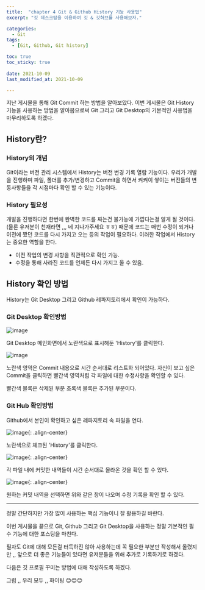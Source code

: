 ```yaml
---
title:  "chapter 4 Git & Github History 기능 사용법" 
excerpt: "깃 데스크탑을 이용하여 깃 & 깃허브를 사용해보자."

categories:
  - Git
tags:
  - [Git, Github, Git history]

toc: true
toc_sticky: true
 
date: 2021-10-09
last_modified_at: 2021-10-09

---
```


지난 게시물을 통해 Git Commit 하는 방법을 알아보았다. 이번 게시물은 Git History 기능을 사용하는 방법을 알아봄으로써 Git 그리고 Git Desktop의 기본적인 사용법을 마무리하도록 하겠다. 

## History란?

### History의 개념

Git이라는 버전 관리 시스템에서 History는 버전 변경 기록 열람 기능이다. 우리가 개발을 진행하며 파일, 폴더를 추가/변경하고 Commit을 하면서 켜켜이 쌓이는 버전들의 변동사항들을 각 시점마다 확인 할 수 있는 기능이다. 

### History 필요성

개발을 진행하다면 한번에 완벽한 코드를 짜는건 불가능에 가깝다는걸 알게 될 것이다. (물론 유저분이 천재라면 ,,, 네 지나가주세요 ㅎㅎ) 때문에 코드는 매번 수정이 되거나 이전에 짰던 코드를 다시 가지고 오는 등의 작업이 필요하다. 이러한 작업에서 History는 중요한 역할을 한다. 

- 이전 작업의 변경 사항을 직관적으로 확인 가능. 
- 수정을 통해 사라진 코드를 언제든 다시 가지고 올 수 있음. 

## History 확인 방법

History는 Git Desktop 그리고 Github 레파지토리에서 확인이 가능하다. 

### Git Desktop 확인방법

![image](https://user-images.githubusercontent.com/67791317/136644039-80d77909-e38a-4215-ab5d-d2f768c30808.png)

Git Desktop 메인화면에서 노란색으로 표시해둔 'History'를 클릭한다. 

![image](https://user-images.githubusercontent.com/67791317/136644130-c7bc9c6c-061c-43af-8468-16646186bfe5.png)

노란색 영역은 Commit 내용으로 시간 순서대로 리스트화 되어있다. 
자신이 보고 싶은 Commit을 클릭하면 빨간색 영역처럼 각 파일에 대한 수정사항을 확인할 수 있다. 

빨간색 블록은 삭제된 부분 초록색 블록은 추가된 부분이다. 

### Git Hub 확인방법

Github에서 본인이 확인하고 싶은 레파지토리 속 파일을 연다. 

![image](https://user-images.githubusercontent.com/67791317/136644254-d8915f8a-b9d0-4e39-8f18-497ddddb2eb0.png){: .align-center}

노란색으로 체크된 'History'를 클릭한다. 

![image](https://user-images.githubusercontent.com/67791317/136644277-3b51b9be-6376-446c-82c7-51893c012e5d.png){: .align-center}

각 파일 내에 커밋한 내역들이 시간 순서대로 올라온 것을 확인 할 수 있다. 

![image](https://user-images.githubusercontent.com/67791317/136644295-442b1c10-62b1-4a0c-b0e2-b7508676a81a.png){: .align-center}

원하는 커밋 내역을 선택하면 위와 같은 창이 나오며 수정 기록을 확인 할 수 있다. 


-----

정말 간단하지만 가장 많이 사용하는 핵심 기능이니 잘 활용하길 바란다. 

이번 게시물을 끝으로 Git, Github 그리고 Git Desktop을 사용하는 정말 기본적인 필수 기능에 대한 포스팅을 마친다. 

필자도 Git에 대해 모든걸 터득하진 않아 사용하는데 꼭 필요한 부분만 작성해서 올렸지만 ,, 앞으로 더 좋은 기능들이 있다면 유저분들을 위해 추가로 기록하기로 하겠다. 

다음은 깃 프로필 꾸미는 방법에 대해 작성하도록 하겠다. 

그럼 ,, 우리 모두 ,, 화이팅 😊😊😊

